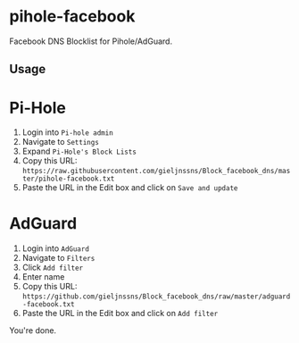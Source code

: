 # pihole-facebook
Facebook DNS Blocklist for Pihole/AdGuard.

## Usage

# Pi-Hole
1. Login into `Pi-hole admin`
2. Navigate to `Settings`
3. Expand `Pi-Hole's Block Lists`
4. Copy this URL: `https://raw.githubusercontent.com/gieljnssns/Block_facebook_dns/master/pihole-facebook.txt`
5. Paste the URL in the Edit box and click on `Save and update`


# AdGuard
1. Login into `AdGuard`
2. Navigate to `Filters`
3. Click `Add filter`
4. Enter name
5. Copy this URL: `https://github.com/gieljnssns/Block_facebook_dns/raw/master/adguard-facebook.txt`
6. Paste the URL in the Edit box and click on `Add filter`

You're done. 
